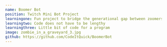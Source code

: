```yaml
---
name: Boomer Bot
position: Twitch Mini Bot Project
learningone: Fun project to bridge the generational gap between zoomers and boomers through accurate translations.
learningtwo: Code does not have to be lengthy
learningthree: Little bit of code for a program
image: zombie_in_a_graveyard_3.jpg
github: https://github.com/CodeItQuick/BoomerBot
---
```

